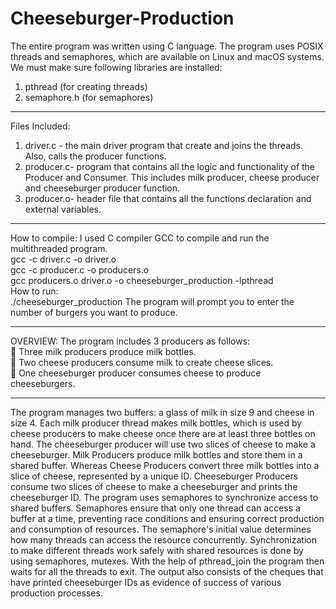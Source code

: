 # Cheeseburger-Production
The entire program was written using C language. The program uses POSIX threads and semaphores, which are available on Linux and macOS systems.
We must make sure following libraries are installed:
1)	pthread (for creating threads)
2)	semaphore.h (for semaphores)
****************************************************************************
Files Included:
1)	driver.c - the main driver program that create and joins the threads. Also, calls the producer functions.
2)	producer.c- program that contains all the logic and functionality of the Producer and Consumer. This includes milk producer, cheese producer and cheeseburger producer function.
3)	producer.o- header file that contains all the functions declaration and external variables.
****************************************************************************
How to compile:
I used C compiler GCC to compile and run the multithreaded program. <br>
gcc -c driver.c -o driver.o <br>
gcc -c producer.c -o producers.o <br>
gcc producers.o driver.o -o cheeseburger_production -lpthread <br>
How to run:<br>
./cheeseburger_production
The program will prompt you to enter the number of burgers you want to produce. <br>
******************************************************************************
OVERVIEW:
The program includes 3  producers as follows: <br>
	Three milk producers produce milk bottles. <br>
	Two cheese producers consume milk to create cheese slices.<br>
	One cheeseburger producer consumes cheese to produce cheeseburgers.
******************************************************************************
The program manages two buffers: a glass of milk in size 9 and cheese in size 4. Each milk producer thread makes milk bottles, which is used by cheese producers to make cheese once there are at least three bottles on hand. The cheeseburger producer will use two slices of cheese to make a cheeseburger.
Milk Producers produce milk bottles and store them in a shared buffer. Whereas Cheese Producers convert three milk bottles into a slice of cheese, represented by a unique ID. Cheeseburger Producers consume two slices of cheese to make  a cheeseburger and prints the cheeseburger ID.
The program uses semaphores to synchronize access to shared buffers. Semaphores ensure that only one thread can access a buffer at a time, preventing race conditions and ensuring correct production and consumption of resources. The semaphore's initial value determines how many threads can access the resource concurrently.
Synchronization to make different threads work safely with shared resources is done by using semaphores, mutexes. With the help of pthread_join the program then waits for all the threads to exit. The output also consists of the cheques that have printed cheeseburger IDs as evidence of success of various production processes.


